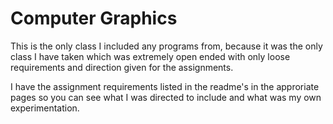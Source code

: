 # Computer Graphics

This is the only class I included any programs from, because it was the only class I have taken which was extremely open ended with only loose requirements and direction given for the assignments.

I have the assignment requirements listed in the readme's in the approriate pages so you can see what I was directed to include and what was my own experimentation.